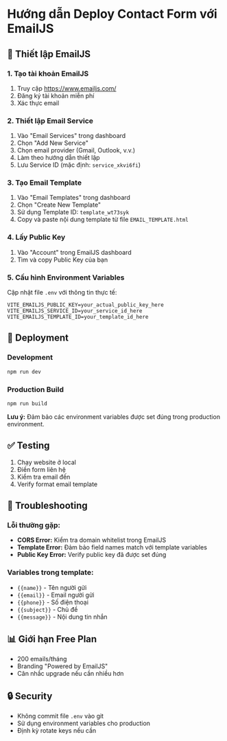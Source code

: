 # Hướng dẫn Deploy Contact Form với EmailJS

## 📧 Thiết lập EmailJS

### 1. Tạo tài khoản EmailJS

1. Truy cập https://www.emailjs.com/
2. Đăng ký tài khoản miễn phí
3. Xác thực email

### 2. Thiết lập Email Service

1. Vào "Email Services" trong dashboard
2. Chọn "Add New Service"
3. Chọn email provider (Gmail, Outlook, v.v.)
4. Làm theo hướng dẫn thiết lập
5. Lưu Service ID (mặc định: `service_xkvi6fi`)

### 3. Tạo Email Template

1. Vào "Email Templates" trong dashboard
2. Chọn "Create New Template"
3. Sử dụng Template ID: `template_wt73syk`
4. Copy và paste nội dung template từ file `EMAIL_TEMPLATE.html`

### 4. Lấy Public Key

1. Vào "Account" trong EmailJS dashboard
2. Tìm và copy Public Key của bạn

### 5. Cấu hình Environment Variables

Cập nhật file `.env` với thông tin thực tế:

```env
VITE_EMAILJS_PUBLIC_KEY=your_actual_public_key_here
VITE_EMAILJS_SERVICE_ID=your_service_id_here
VITE_EMAILJS_TEMPLATE_ID=your_template_id_here
```

## 🚀 Deployment

### Development

```bash
npm run dev
```

### Production Build

```bash
npm run build
```

**Lưu ý:** Đảm bảo các environment variables được set đúng trong production environment.

## ✅ Testing

1. Chạy website ở local
2. Điền form liên hệ
3. Kiểm tra email đến
4. Verify format email template

## 🔧 Troubleshooting

### Lỗi thường gặp:

- **CORS Error:** Kiểm tra domain whitelist trong EmailJS
- **Template Error:** Đảm bảo field names match với template variables
- **Public Key Error:** Verify public key đã được set đúng

### Variables trong template:

- `{{name}}` - Tên người gửi
- `{{email}}` - Email người gửi
- `{{phone}}` - Số điện thoại
- `{{subject}}` - Chủ đề
- `{{message}}` - Nội dung tin nhắn

## 📊 Giới hạn Free Plan

- 200 emails/tháng
- Branding "Powered by EmailJS"
- Cân nhắc upgrade nếu cần nhiều hơn

## 🔒 Security

- Không commit file `.env` vào git
- Sử dụng environment variables cho production
- Định kỳ rotate keys nếu cần
